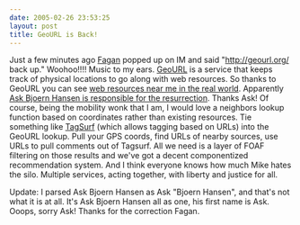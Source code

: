 ```yaml
---
date: 2005-02-26 23:53:25
layout: post
title: GeoURL is Back!
---
```


Just a few minutes ago [Fagan](http://www.faganfinder.com/me/) popped up on IM and said "http://geourl.org/ back up."  Woohoo!!!! Music to my ears.  [GeoURL](http://www.geourl.com) is a service that keeps track of physical locations to go along with web resources. So thanks to GeoURL you can see [web resources near me in the real world](http://geourl.org/near?p=http://www.bitsplitter.net/blog/). Apparently [Ask Bjoern Hansen is responsible for the resurrection](http://www.askbjoernhansen.com/archives/2005/02/25/001178.html). Thanks Ask! Of course, being the mobility wonk that I am, I would love a neighbors lookup function based on coordinates rather than existing resources. Tie something like [TagSurf](http://www.tagsurf.com) (which allows tagging based on URLs) into the GeoURL lookup. Pull your GPS coords, find URLs of nearby sources, use URLs to pull comments out of Tagsurf. All we need is a layer of FOAF filtering on those results and we've got a decent componentized recommendation system. And I think everyone knows how much Mike hates the silo. Multiple services, acting together, with liberty and justice for all.

Update: I parsed Ask Bjoern Hansen as Ask "Bjoern Hansen", and that's not what it is at all. It's Ask Bjoern Hansen all as one, his first name is Ask.  Ooops, sorry Ask! Thanks for the correction Fagan.
